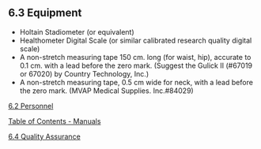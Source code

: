 ## 6.3 Equipment

* Holtain Stadiometer (or equivalent)
* Healthometer Digital Scale (or similar calibrated research quality digital scale)
* A non-stretch measuring tape  150 cm. long (for waist, hip), accurate to 0.1 cm. with a lead before the zero mark. (Suggest the Gulick II (#67019 or 67020) by Country Technology, Inc.)
* A non-stretch measuring tape, 0.5 cm wide for neck, with a lead before the zero mark. (MVAP Medical Supplies. Inc.#84029)


<div class="center">
<div class="btn-group">
  <a href=":pages_path:/manuals/anthropometry/6-02-personnel.md" class="btn btn-default">
    <span class="glyphicon glyphicon-chevron-left"></span>
    6.2 Personnel
  </a>

  <a href=":pages_path:/manuals/manual-toc.md"
 class="btn btn-default">
    <span class="glyphicon glyphicon-chevron-up"></span>
    Table of Contents - Manuals
  </a>

  <a href=":pages_path:/manuals/anthropometry/6-04-quality-assurance.md" class="btn btn-success">
    6.4 Quality Assurance
    <span class="glyphicon glyphicon-chevron-right"></span>
  </a>
</div>
</div>
